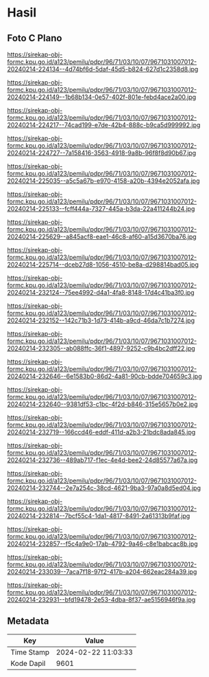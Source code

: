 # Hasil

## Foto C Plano

https://sirekap-obj-formc.kpu.go.id/a123/pemilu/pdpr/96/71/03/10/07/9671031007012-20240214-224134--4d74bf6d-5daf-45d5-b824-627d1c2358d8.jpg

https://sirekap-obj-formc.kpu.go.id/a123/pemilu/pdpr/96/71/03/10/07/9671031007012-20240214-224149--1b68b134-0e57-402f-801e-febd4ace2a00.jpg

https://sirekap-obj-formc.kpu.go.id/a123/pemilu/pdpr/96/71/03/10/07/9671031007012-20240214-224217--74cad199-e7de-42b4-888c-b9ca5d999992.jpg

https://sirekap-obj-formc.kpu.go.id/a123/pemilu/pdpr/96/71/03/10/07/9671031007012-20240214-224727--7a158416-3563-4918-9a8b-96f8f8d90b67.jpg

https://sirekap-obj-formc.kpu.go.id/a123/pemilu/pdpr/96/71/03/10/07/9671031007012-20240214-225035--a5c5a67b-e970-4158-a20b-4394e2052afa.jpg

https://sirekap-obj-formc.kpu.go.id/a123/pemilu/pdpr/96/71/03/10/07/9671031007012-20240214-225133--fcff444a-7327-445a-b3da-22a411244b24.jpg

https://sirekap-obj-formc.kpu.go.id/a123/pemilu/pdpr/96/71/03/10/07/9671031007012-20240214-225629--a845acf8-eae1-46c8-af60-a15d3670ba76.jpg

https://sirekap-obj-formc.kpu.go.id/a123/pemilu/pdpr/96/71/03/10/07/9671031007012-20240214-225714--dceb27d8-1056-4510-be8a-d298814bad05.jpg

https://sirekap-obj-formc.kpu.go.id/a123/pemilu/pdpr/96/71/03/10/07/9671031007012-20240214-232124--75ee4992-d4a1-4fa8-8148-17d4c41ba3f0.jpg

https://sirekap-obj-formc.kpu.go.id/a123/pemilu/pdpr/96/71/03/10/07/9671031007012-20240214-232152--142c71b3-1d73-414b-a9cd-46da7c1b7274.jpg

https://sirekap-obj-formc.kpu.go.id/a123/pemilu/pdpr/96/71/03/10/07/9671031007012-20240214-232305--ab088ffc-36f1-4897-9252-c9b4bc2dff22.jpg

https://sirekap-obj-formc.kpu.go.id/a123/pemilu/pdpr/96/71/03/10/07/9671031007012-20240214-232646--6e1583b0-86d2-4a81-90cb-bdde704659c3.jpg

https://sirekap-obj-formc.kpu.go.id/a123/pemilu/pdpr/96/71/03/10/07/9671031007012-20240214-232640--9381df53-c1bc-4f2d-b846-315e5657b0e2.jpg

https://sirekap-obj-formc.kpu.go.id/a123/pemilu/pdpr/96/71/03/10/07/9671031007012-20240214-232719--166ccd46-eddf-411d-a2b3-21bdc8ada845.jpg

https://sirekap-obj-formc.kpu.go.id/a123/pemilu/pdpr/96/71/03/10/07/9671031007012-20240214-232736--489ab717-f1ec-4e4d-bee2-24d85577a67a.jpg

https://sirekap-obj-formc.kpu.go.id/a123/pemilu/pdpr/96/71/03/10/07/9671031007012-20240214-232744--2e7a254c-38cd-4621-9ba3-97a0a8d5ed04.jpg

https://sirekap-obj-formc.kpu.go.id/a123/pemilu/pdpr/96/71/03/10/07/9671031007012-20240214-232814--7bcf55c4-1da1-4817-8491-2a61313b9faf.jpg

https://sirekap-obj-formc.kpu.go.id/a123/pemilu/pdpr/96/71/03/10/07/9671031007012-20240214-232857--f5c4a9e0-17ab-4792-9a46-c8e1babcac8b.jpg

https://sirekap-obj-formc.kpu.go.id/a123/pemilu/pdpr/96/71/03/10/07/9671031007012-20240214-233039--7aca7f18-97f2-417b-a204-662eac284a39.jpg

https://sirekap-obj-formc.kpu.go.id/a123/pemilu/pdpr/96/71/03/10/07/9671031007012-20240214-232931--bfd19478-2e53-4dba-8f37-ae5156946f9a.jpg


## Metadata

| Key        | Value               |
| ---------- | ------------------- |
| Time Stamp | 2024-02-22 11:03:33 |
| Kode Dapil | 9601                |



